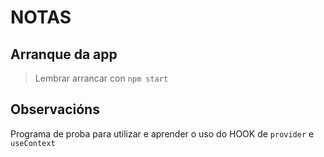 # NOTAS

## Arranque da app

> Lembrar arrancar con `npm start`

## Observacións

Programa de proba para utilizar e aprender o uso do HOOK de `provider` e `useContext`